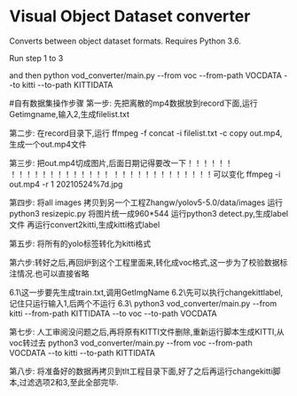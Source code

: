 # Visual Object Dataset converter

Converts between object dataset formats. Requires Python 3.6.

Run  step 1 to 3 

and then 
python vod_converter/main.py --from voc --from-path VOCDATA --to kitti --to-path KITTIDATA



#自有数据集操作步骤
第一步: 先把离散的mp4数据放到record下面,运行Getimgname,输入2,生成filelist.txt

第二步: 在record目录下,运行 ffmpeg -f concat -i filelist.txt -c copy out.mp4,生成一个out.mp4文件

第三步: 把out.mp4切成图片,后面日期记得要改一下！！！！！！
！！！！！！！！！！！！！
！！！！！！！！！！！！！可以变化
ffmpeg -i out.mp4 -r 1 20210524%7d.jpg 

第四步: 将all images 拷贝到另一个工程Zhangw/yolov5-5.0/data/images
运行python3 resizepic.py 将图片统一成960*544
运行python3 detect.py,生成label文件
再运行convert2kitti,生成kitti格式label

第五步: 将所有的yolo标签转化为kitti格式

第六步:转好之后,再回炉到这个工程里面来,转化成voc格式,这一步为了校验数据标注情况.也可以直接省略

6.1\这一步要先生成train.txt,调用GetImgName
6.2\先可以执行changekittlabel,记住只运行输入1,后两个不运行
6.3\ python3 vod_converter/main.py --from kitti --from-path KITTIDATA --to voc --to-path VOCDATA


第七步: 人工审阅没问题之后,再将原有KITTI文件删除,重新运行脚本生成KITTI,从voc转过去
python3 vod_converter/main.py --from voc --from-path VOCDATA --to kitti --to-path KITTIDATA

第八步: 将准备好的数据再拷贝到tlt工程目录下面,好了之后再运行changekitti脚本,过滤选项2和3,至此全部完毕.

